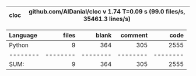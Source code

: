 cloc|github.com/AlDanial/cloc v 1.74  T=0.09 s (99.0 files/s, 35461.3 lines/s)
--- | ---

Language|files|blank|comment|code
:-------|-------:|-------:|-------:|-------:
Python|9|364|305|2555
--------|--------|--------|--------|--------
SUM:|9|364|305|2555
